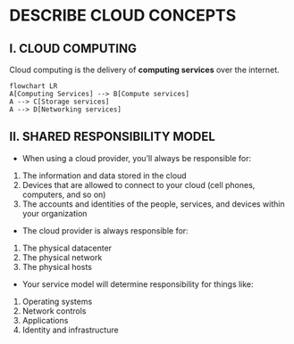 # DESCRIBE CLOUD CONCEPTS

## I. CLOUD COMPUTING

Cloud computing is the delivery of **computing services** over the internet.

```mermaid
flowchart LR
A[Computing Services] --> B[Compute services]
A --> C[Storage services]
A --> D[Networking services]

```

## II. SHARED RESPONSIBILITY MODEL

- When using a cloud provider, you’ll always be responsible for:

1. The information and data stored in the cloud
2. Devices that are allowed to connect to your cloud (cell phones, computers, and so on)
3. The accounts and identities of the people, services, and devices within your organization

- The cloud provider is always responsible for:

1. The physical datacenter
2. The physical network
3. The physical hosts

- Your service model will determine responsibility for things like:

1. Operating systems
2. Network controls
3. Applications
4. Identity and infrastructure
